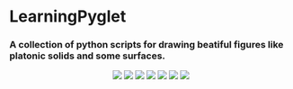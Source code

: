 # LearningPyglet

### A collection of python scripts for drawing beatiful figures like platonic solids and some surfaces.
<p align="center">
  <img src="https://media.giphy.com/media/MdG7pR68w68ZkH9W5p/giphy.gif"/>
 <img src="https://media.giphy.com/media/Md4DMWcmaYZSkDfHVo/giphy.gif"/>
 <img src="https://media.giphy.com/media/TGLGUaNPHrInyXSxGC/giphy.gif"/>
 <img src="https://media.giphy.com/media/LSKlj9Z9dEkqNHcl2O/giphy.gif"/>
 <img src="https://media.giphy.com/media/hW3inqr6mKEJtglpRK/giphy.gif"/>
 <img src="https://media.giphy.com/media/RMxMQvo7ya44cEJkLP/giphy.gif"/>
 <img src="https://media.giphy.com/media/RLJDKqrt1ZJkaoO4ky/giphy.gif"/>
</p>
